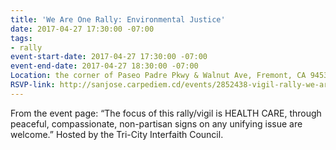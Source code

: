 ```yaml
---
title: 'We Are One Rally: Environmental Justice'
date: 2017-04-27 17:30:00 -07:00
tags:
- rally
event-start-date: 2017-04-27 17:30:00 -07:00
event-end-date: 2017-04-27 18:30:00 -07:00
Location: the corner of Paseo Padre Pkwy & Walnut Ave, Fremont, CA 94538
RSVP-link: http://sanjose.carpediem.cd/events/2852438-vigil-rally-we-are-one-at-walnut-paseo-padre-fremont/
---
```


From the event page: “The focus of this rally/vigil is HEALTH CARE, through peaceful, compassionate, non-partisan signs on any unifying issue are welcome.” Hosted by the Tri-City Interfaith Council.